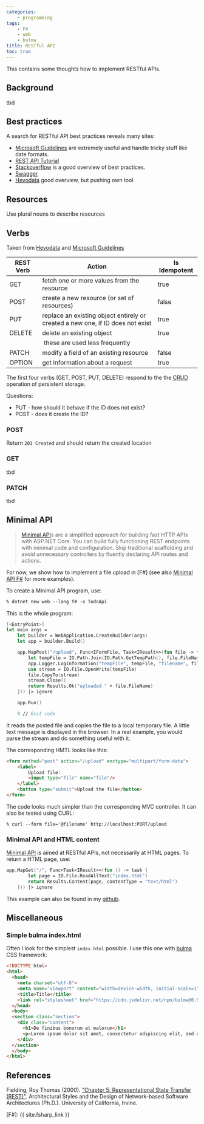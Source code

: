 ```yaml
---
categories:
    - programming
tags:
    - F#
    - web
    - bulma
title: RESTful API
toc: true
---
```


This contains some thoughts how to implement RESTful APIs.

## Background

tbd

## Best practices

A search for RESTful API best practices reveals many sites:

- [Microsoft Guidelines] are extremely useful and handle tricky stuff like date formats.
- [REST API Tutorial](https://restfulapi.net)
- [Stackoverflow](https://stackoverflow.blog/2020/03/02/best-practices-for-rest-api-design/) is a good overview of best practices.
- [Swagger](https://swagger.io/resources/articles/best-practices-in-api-design/)
- [Hevodata] good overview, but pushing own tool

## Resources

Use plural nouns to describe resources

## Verbs

Taken from [Hevodata] and [Microsoft Guidelines] 

| REST Verb | Action | Is Idempotent |
|-----------|--------|--------------|
| GET | fetch one or more values from the resource | true |
| POST | create a new resource (or set of resources) | false |
| PUT | replace an existing object entirely or created a new one, if ID does not exist | true |
| DELETE | delete an existing object | true | 
|      | these are used less frequently | |
| PATCH |  modify a field of an existing resource | false |
| OPTION | get information about a request | true

The first four verbs (GET, POST, PUT, DELETE) respond to the the [CRUD](https://en.wikipedia.org/wiki/Create,_read,_update_and_delete) operation of persistent storage.

Questions:
- PUT - how should it behave if the ID does not exist?
- POST - does it create the ID?

### POST

Return `201 Created` and should return the created location 

### GET

tbd 

### PATCH

tbd

## Minimal API

> [Minimal API]s are a simplified approach for building fast HTTP APIs with ASP.NET Core. You can build fully functioning REST endpoints with minimal code and configuration. Skip traditional scaffolding and avoid unnecessary controllers by fluently declaring API routes and actions. 

For now, we show how to implement a file upload in [F#] (see also [Minimal API F#] for more examples).

To create a Minimal API program, use:

~~~csh
% dotnet new web --lang f# -o TodoApi
~~~

This is the whole program:

~~~fsharp
[<EntryPoint>]
let main args =
    let builder = WebApplication.CreateBuilder(args)
    let app = builder.Build()

    app.MapPost("/upload", Func<IFormFile, Task<IResult>>(fun file -> task {
        let tempFile = IO.Path.Join(IO.Path.GetTempPath(), file.FileName)
        app.Logger.LogInformation("tempFile", tempFile, "filename", file.FileName)
        use stream = IO.File.OpenWrite(tempFile)
        file.CopyTo(stream)
        stream.Close()
        return Results.Ok("uploaded " + file.FileName)
    })) |> ignore

    app.Run()

    0 // Exit code
~~~

It reads the posted file and copies the file to a local temporary file. A little text message is displayed in the browser. In a real example, you would parse the stream and do something useful with it. 

The corresponding HMTL looks like this:

~~~html
<form method="post" action="/upload" enctype="multipart/form-data">
    <label>
        Upload file:
        <input type="file" name="file"/>
    </label>
    <button type="submit">Upload the file</button>
</form>
~~~

The code looks much simpler than the corresponding MVC controller. It can also be tested using CURL:

    % curl --form file='@filename' http://localhost:PORT/upload


### Minimal API and HTML content

[Minimal API] is aimed at RESTful APIs, not necessarily at HTML pages. To return a HTML page, use:

~~~fsharp
app.MapGet("/", Func<Task<IResult>>(fun () -> task {
        let page = IO.File.ReadAllText("index.html")
        return Results.Content(page, contentType = "text/html")
    })) |> ignore
~~~

This example can also be found in my [github](https://github.com/mmgreiner/Tutorials/tree/master/MinimalApiPost).

## Miscellaneous

### Simple bulma index.html

Often I look for the simplest `index.html` possible. I use this one with [bulma] CSS framework:

~~~html
<!DOCTYPE html>
<html>
  <head>
    <meta charset="utf-8">
    <meta name="viewport" content="width=device-width, initial-scale=1">
    <title>Title</title>
    <link rel="stylesheet" href="https://cdn.jsdelivr.net/npm/bulma@0.9.4/css/bulma.min.css">
  </head>
  <body>
  <section class="section">
    <div class="content">
      <h1>De finibus bonorum et malorum</h1>
      <p>Lorem ipsum dolor sit amet, consectetur adipiscing elit, sed do eiusmod tempor incididunt ut labore et dolore magna aliqua. </p>
    </div>
  </section>
  </body>
</html>
~~~


## References 

Fielding, Roy Thomas (2000). ["Chapter 5: Representational State Transfer (REST)"](http://www.ics.uci.edu/~fielding/pubs/dissertation/rest_arch_style.htm). Architectural Styles and the Design of Network-based Software Architectures (Ph.D.). University of California, Irvine.

[F#]: {{ site.fsharp_link }}

[Learn Micfrosoft]: https://learn.microsoft.com/en-us/aspnet/web-api/overview/older-versions/build-restful-apis-with-aspnet-web-api

[Representational State Transfer]: https://en.wikipedia.org/wiki/Representational_state_transfer#Architectural_constraints

[Hevodata]: https://hevodata.com/learn/rest-api-best-practices/

[Microsoft Guidelines]: https://github.com/microsoft/api-guidelines/blob/vNext/Guidelines.md#31-recommended-reading

[Minimal API F#]: https://github.com/teodoran/fsharp-aspnetcore-minimal-apis/blob/main/TodoApi/Program.fs

[Minimal API]: https://learn.microsoft.com/en-us/aspnet/core/fundamentals/minimal-apis/overview?view=aspnetcore-7.0

[bulma]: https://bulma.io
